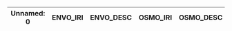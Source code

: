 | Unnamed: 0   | ENVO_IRI   | ENVO_DESC   | OSMO_IRI   | OSMO_DESC   |
|--------------|------------|-------------|------------|-------------|